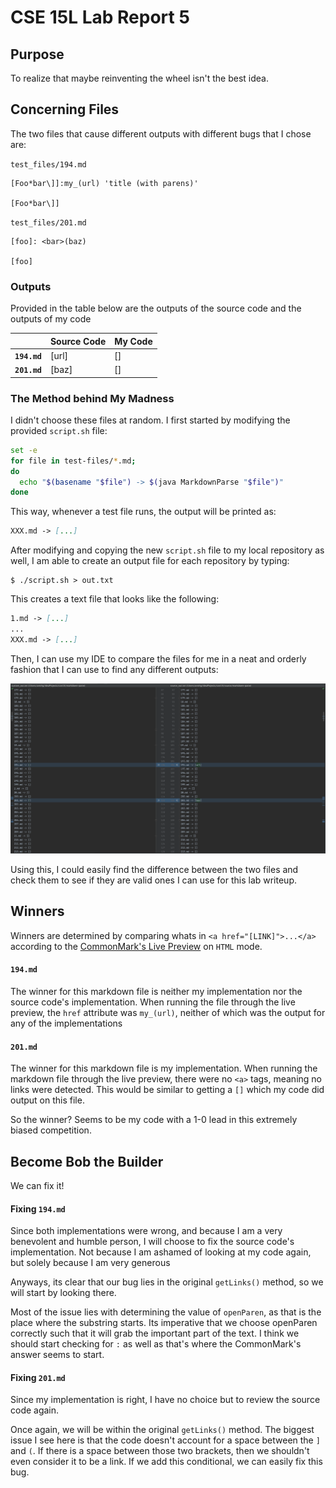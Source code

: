 # CSE 15L Lab Report 5

## Purpose
To realize that maybe reinventing the wheel isn't the best idea.

## Concerning Files
The two files that cause different outputs with different bugs that I chose are:

`test_files/194.md`
```
[Foo*bar\]]:my_(url) 'title (with parens)'

[Foo*bar\]]
```

`test_files/201.md`
```
[foo]: <bar>(baz)

[foo]
```

### Outputs
Provided in the table below are the outputs of the source code and the outputs of my code

|              | **Source Code** | **My Code** |
|--------------|-----------------|-------------|
| **`194.md`** |      [url]      |      []     |
| **`201.md`** |      [baz]      |      []     |

### The Method behind My Madness
I didn't choose these files at random. I first started by modifying the provided `script.sh` file:

```bash
set -e
for file in test-files/*.md;
do
  echo "$(basename "$file") -> $(java MarkdownParse "$file")"
done
```

This way, whenever a test file runs, the output will be printed as:
```markdown
XXX.md -> [...]
```

After modifying and copying the new `script.sh` file to my local repository as well, I am able to create an output file for each repository by typing:

```
$ ./script.sh > out.txt
```

This creates a text file that looks like the following:
```markdown
1.md -> [...]
...
XXX.md -> [...]
```

Then, I can use my IDE to compare the files for me in a neat and orderly fashion that I can use to find any different outputs:

![sc](/assets/sc-5-1.png)

Using this, I could easily find the difference between the two files and check them to see if they are valid ones I can use for this lab writeup.


## Winners
Winners are determined by comparing whats in `<a href="[LINK]">...</a>` according to the [CommonMark's Live Preview](https://spec.commonmark.org/dingus/) on `HTML` mode.

#### `194.md`
The winner for this markdown file is neither my implementation nor the source code's implementation. When running the file through  the live preview, the `href` attribute was `my_(url)`, neither of which was the output for any of the implementations

#### `201.md`
The winner for this markdown file is my implementation. When running the markdown file through the live preview, there were no `<a>` tags, meaning no links were detected. This would be similar to getting a `[]` which my code did output on this file.

So the winner? Seems to be my code with a 1-0 lead in this extremely biased competition.

## Become Bob the Builder
We can fix it!

#### Fixing `194.md`
Since both implementations were wrong, and because I am a very benevolent and humble person, I will choose to fix the source code's implementation. Not because I am ashamed of looking at my code again, but solely because I am very generous

Anyways, its clear that our bug lies in the original `getLinks()` method, so we will start by looking there.

Most of the issue lies with determining the value of `openParen`, as that is the place where the substring starts. Its imperative that we choose openParen correctly such that it will grab the important part of the text. I think we should start checking for `:` as well as that's where the CommonMark's answer seems to start.

#### Fixing `201.md`
Since my implementation is right, I have no choice but to review the source code again.

Once again, we will be within the original `getLinks()` method. The biggest issue I see here is that the code doesn't account for a space between the `]` and `(`. If there is a space between those two brackets, then we shouldn't even consider it to be a link. If we add this conditional, we can easily fix this bug.
